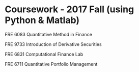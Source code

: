 # Coursework - 2017 Fall (using Python & Matlab)

FRE 6083 Quantitative Method in Finance

FRE 9733 Introduction of Derivative Securities

FRE 6831 Computational Finance Lab

FRE 6711 Quantitative Portfolio Management

